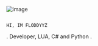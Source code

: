 ![image](https://user-images.githubusercontent.com/100976727/176953984-9dbe3e15-1dff-49c5-b21a-1b2f76ce1101.png)


                                                                              HI, IM FLODDYYZ
. Developer, LUA, C# and Python
. 
